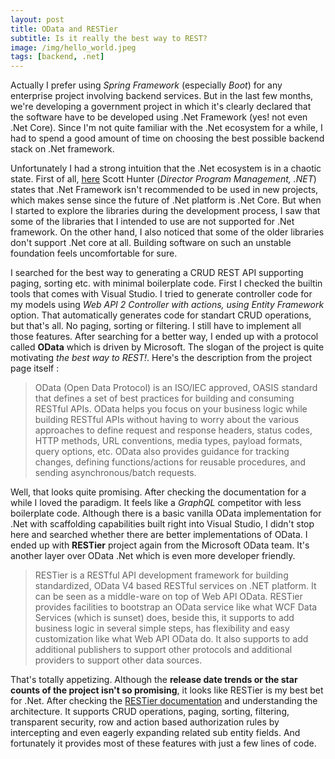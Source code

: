```yaml
---
layout: post
title: OData and RESTier
subtitle: Is it really the best way to REST?
image: /img/hello_world.jpeg
tags: [backend, .net]
---
```


Actually I prefer using *Spring Framework* (especially *Boot*) for any enterprise project involving backend services. But in the last few months, we're developing a government project in which it's clearly declared that the software have to be developed using .Net Framework (yes! not even .Net Core). Since I'm not quite familiar with the .Net ecosystem for a while, I had to spend a good amount of time on choosing the best possible backend stack on .Net framework. 

Unfortunately I had a strong intuition that the .Net ecosystem is in a chaotic state. First of all, [here](https://devblogs.microsoft.com/dotnet/net-core-is-the-future-of-net/) Scott Hunter (*Director Program Management, .NET*) states that .Net Framework isn't recommended to be used in new projects, which makes sense since the future of .Net platform is .Net Core. But when I started to explore the libraries during the development process, I saw that some of the libraries that I intended to use are not supported for .Net framework. On the other hand, I also noticed that some of the older libraries don't support .Net core at all. Building software on such an unstable foundation feels uncomfortable for sure.

I searched for the best way to generating a CRUD REST API supporting paging, sorting etc. with minimal boilerplate code. First I checked the builtin tools that comes with Visual Studio. I tried to generate controller code for my models using *Web API 2 Controller with actions, using Entity Framework* option. That automatically generates code for standart CRUD operations, but that's all. No paging, sorting or filtering. I still have to implement all those features. After searching for a better way, I ended up with a protocol called **OData** which is driven by Microsoft. The slogan of the project is quite motivating *the best way to REST!*. Here's the description from the project page itself : 

> OData (Open Data Protocol) is an ISO/IEC approved, OASIS standard that defines a set of best practices for building and consuming RESTful APIs. OData helps you focus on your business logic while building RESTful APIs without having to worry about the various approaches to define request and response headers, status codes, HTTP methods, URL conventions, media types, payload formats, query options, etc. OData also provides guidance for tracking changes, defining functions/actions for reusable procedures, and sending asynchronous/batch requests.

Well, that looks quite promising. After checking the documentation for a while I loved the paradigm. It feels like a *GraphQL* competitor with less boilerplate code. Although there is a basic vanilla OData implementation for .Net with scaffolding capabilities built right into Visual Studio, I didn't stop here and searched whether there are better implementations of OData. I ended up with **RESTier** project again from the Microsoft OData team. It's another layer over OData .Net which is even more developer friendly. 

> RESTier is a RESTful API development framework for building standardized, OData V4 based RESTful services on .NET platform. It can be seen as a middle-ware on top of Web API OData. RESTier provides facilities to bootstrap an OData service like what WCF Data Services (which is sunset) does, beside this, it supports to add business logic in several simple steps, has flexibility and easy customization like what Web API OData do. It also supports to add additional publishers to support other protocols and additional providers to support other data sources.

That's totally appetizing. Although the **release date trends or the star counts of the project isn't so promising**, it looks like RESTier is my best bet for .Net. After checking the [RESTier documentation](http://odata.github.io/RESTier/) and understanding the architecture. It supports CRUD operations, paging, sorting, filtering, transparent security, row and action based authorization rules by intercepting and even eagerly expanding related sub entity fields. And fortunately it provides most of these features with just a few lines of code. 
